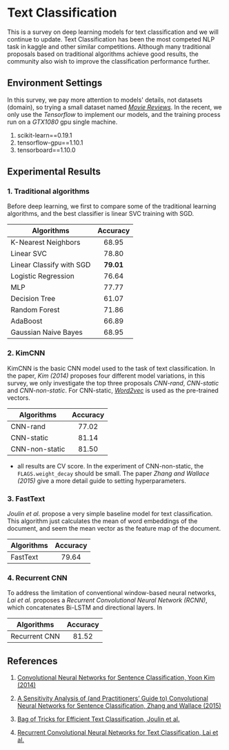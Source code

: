 # Text Classification

This is a survey on deep learning models for text classification and we will continue to update. Text Classification has been the most competed NLP task in kaggle and other similar competitions. Although many traditional proposals based on traditional algorithms achieve good results, the community also wish to improve the classification performance further. 


## Environment Settings

In this survey, we pay more attention to models' details, not datasets (domain), so trying a small dataset named [*Movie Reviews*](http://www.cs.cornell.edu/people/pabo/movie-review-data/rt-polaritydata.tar.gz). In the recent, we only use the *Tensorflow* to implement our models, and the training process run on a *GTX1080* gpu single machine.

1. scikit-learn==0.19.1
2. tensorflow-gpu==1.10.1
3. tensorboard==1.10.0


## Experimental Results

### 1. Traditional algorithms

Before deep learning, we first to compare some of the traditional learning algorithms, and the best classifier is linear SVC training with SGD. 

| Algorithms               | Accuracy  |
|------------------------- |:--------: |
| K-Nearest Neighbors      | 68.95     |
| Linear SVC               | 78.80     |
| Linear Classify with SGD | **79.01** |
| Logistic Regression      | 76.64     |
| MLP                      | 77.77     |
| Decision Tree            | 61.07     |
| Random Forest            | 71.86     |
| AdaBoost                 | 66.89     |
| Gaussian Naive Bayes     | 68.95     |

### 2. KimCNN

KimCNN is the basic CNN model used to the task of text classification. In the paper, *Kim (2014)* proposes four different model variations, in this survey, we only investigate the top three proposals *CNN-rand*, *CNN-static* and *CNN-non-static*. For CNN-static, [*Word2vec*](https://drive.google.com/file/d/0B7XkCwpI5KDYNlNUTTlSS21pQmM/edit?usp=sharing) is used as the pre-trained vectors.

| Algorithms               | Accuracy  |
|------------------------- |:--------: |
| CNN-rand                 | 77.02     |
| CNN-static               | 81.14     |
| CNN-non-static           | 81.50     |

* all results are CV score. In the experiment of CNN-non-static, the `FLAGS.weight_decay` should be small. The paper *Zhang and Wallace (2015)* give a more detail guide to setting hyperparameters.

### 3. FastText

*Joulin et al.* propose a very simple baseline model for text classification. This algorithm just calculates the mean of word embeddings of the document, and seem the mean vector as the feature map of the document. 

| Algorithms | Accuracy |
|------------|:--------:|
| FastText   | 79.64    |

### 4. Recurrent CNN

To address the limitation of conventional window-based neural networks, *Lai et al.* proposes a *Recurrent Convolutional Neural Network (RCNN)*, which concatenates Bi-LSTM and directional layers. In 

| Algorithms   | Accuracy |
|--------------|:--------:|
| Recurrent CNN| 81.52    |


## References

1. [Convolutional Neural Networks for Sentence Classification, Yoon Kim (2014)](https://www.aclweb.org/anthology/D14-1181)

2. [A Sensitivity Analysis of (and Practitioners’ Guide to) Convolutional
Neural Networks for Sentence Classification, Zhang and Wallace (2015)](https://arxiv.org/pdf/1510.03820.pdf)

3. [Bag of Tricks for Efficient Text Classification, Joulin et al.](https://arxiv.org/pdf/1607.01759.pdf) 

4. [Recurrent Convolutional Neural Networks for Text Classification, Lai et al.](https://www.aaai.org/ocs/index.php/AAAI/AAAI15/paper/download/9745/9552)

